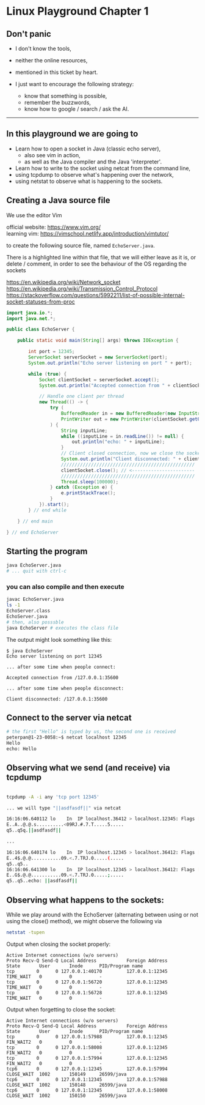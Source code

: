 # Linux Playground Chapter 1

## Don't panic

- I don't know the tools,
- neither the online resources,
- mentioned in this ticket by heart.


- I just want to encourage the following strategy:
  - know that something is possible,
  - remember the buzzwords,
  - know how to google / search / ask the AI.

---

## In this playground we are going to

  - Learn how to open a socket in Java (classic echo server),
    - also see vim in action,
    - as well as the Java compiler and the Java 'interpreter'.
  - Learn how to write to the socket using netcat from the command line,
  - using tcpdump to observe what's happening over the network,
  - using netstat to observe what is happening to the sockets.

## Creating a Java source file

We use the editor Vim 

official website: https://www.vim.org/ \
learning vim: https://vimschool.netlify.app/introduction/vimtutor/

to create the following source file, named `EchoServer.java`.

There is a highlighted line within that file, that we will either leave as it is, or delete / comment, in order to see the behaviour of the OS regarding the sockets

https://en.wikipedia.org/wiki/Network_socket \
https://en.wikipedia.org/wiki/Transmission_Control_Protocol \
https://stackoverflow.com/questions/5992211/list-of-possible-internal-socket-statuses-from-proc

```java
import java.io.*;
import java.net.*;

public class EchoServer {

    public static void main(String[] args) throws IOException {

        int port = 12345;
        ServerSocket serverSocket = new ServerSocket(port);
        System.out.println("Echo server listening on port " + port);

        while (true) {
            Socket clientSocket = serverSocket.accept();
            System.out.println("Accepted connection from " + clientSocket.getRemoteSocketAddress());

            // Handle one client per thread
            new Thread(() -> {
                try (
                    BufferedReader in = new BufferedReader(new InputStreamReader(clientSocket.getInputStream()));
                    PrintWriter out = new PrintWriter(clientSocket.getOutputStream(), true)
                ) {
                    String inputLine;
                    while ((inputLine = in.readLine()) != null) {
                        out.println("echo: " + inputLine);
                    }
                    // Client closed connection, now we close the socket
                    System.out.println("Client disconnected: " + clientSocket.getRemoteSocketAddress());
                    /////////////////////////////////////////////////
                    clientSocket.close(); // <-----------------------
                    /////////////////////////////////////////////////
                    Thread.sleep(100000);
                } catch (Exception e) {
                    e.printStackTrace();
                }
            }).start();
        } // end while

    } // end main

} // end EchoServer
```

## Starting the program

```bash
java EchoServer.java
# ... quit with ctrl-c
```

### you can also compile and then execute

```bash
javac EchoServer.java
ls -1
EchoServer.class
EchoServer.java
# then, also posssble
java EchoServer # executes the class file
```

The output might look something like this:

```text
$ java EchoServer
Echo server listening on port 12345

... after some time when people connect:

Accepted connection from /127.0.0.1:35600

... after some time when people disconnect:

Client disconnected: /127.0.0.1:35600
```

## Connect to the server via netcat

```bash
# the first "Hello" is typed by us, the second one is received
peterpan@1-23-0058:~$ netcat localhost 12345
Hello
echo: Hello
```

## Observing what we send (and receive) via tcpdump


```bash

tcpdump -A -i any 'tcp port 12345'

... we will type "||asdfasdf||" via netcat

16:16:06.640112 lo    In  IP localhost.36412 > localhost.12345: Flags [P.], seq 1:14, ack 1, win 512, options [nop,nop,TS val 1899332370 ecr 1899327948], length 13
E..A..@.@.s..........<09RJ.#.7.T.....5.....
q5..q5q.||asdfasdf||

...

16:16:06.640174 lo    In  IP localhost.12345 > localhost.36412: Flags [.], ack 14, win 512, options [nop,nop,TS val 1899332370 ecr 1899332370], length 0
E..4$.@.@...........09.<.7.TRJ.0.....(.....
q5..q5..
16:16:06.641300 lo    In  IP localhost.12345 > localhost.36412: Flags [P.], seq 1:20, ack 14, win 512, options [nop,nop,TS val 1899332371 ecr 1899332370], length 19
E..G$.@.@...........09.<.7.TRJ.0.....;.....
q5..q5..echo: ||asdfasdf||
```

## Observing what happens to the sockets:

While we play around with the EchoServer (alternating between using or not using the close() method), we might observe the following via

```bash
netstat -tupen
```

Output when closing the socket properly:

```text
Active Internet connections (w/o servers)
Proto Recv-Q Send-Q Local Address           Foreign Address         State       User       Inode      PID/Program name
tcp        0      0 127.0.0.1:40170         127.0.0.1:12345         TIME_WAIT   0          0          -
tcp        0      0 127.0.0.1:56720         127.0.0.1:12345         TIME_WAIT   0          0          -
tcp        0      0 127.0.0.1:56728         127.0.0.1:12345         TIME_WAIT   0          0          -
```

Output when forgetting to close the socket:

```text
Active Internet connections (w/o servers)
Proto Recv-Q Send-Q Local Address           Foreign Address         State       User       Inode      PID/Program name
tcp        0      0 127.0.0.1:57988         127.0.0.1:12345         FIN_WAIT2   0          0          -
tcp        0      0 127.0.0.1:58008         127.0.0.1:12345         FIN_WAIT2   0          0          -
tcp        0      0 127.0.0.1:57994         127.0.0.1:12345         FIN_WAIT2   0          0          -
tcp6       0      0 127.0.0.1:12345         127.0.0.1:57994         CLOSE_WAIT  1002       150149     26599/java
tcp6       0      0 127.0.0.1:12345         127.0.0.1:57988         CLOSE_WAIT  1002       150148     26599/java
tcp6       0      0 127.0.0.1:12345         127.0.0.1:58008         CLOSE_WAIT  1002       150150     26599/java
```